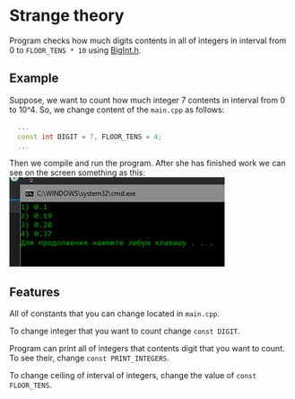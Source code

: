 # Strange theory
Program checks how much digits contents in all of integers in interval from 0 to `FLOOR_TENS * 10` using [BigInt.h](https://github.com/kasparsklavins/bigint).

## Example
Suppose, we want to count how much integer 7 contents in interval from 0 to 10^4. So, we change content of the `main.cpp` as follows:
```c++
  ...
  const int DIGIT = 7, FLOOR_TENS = 4;
  ...
```
Then we compile and run the program. After she has finished work we can see on the screen something as this:
![1) 0.1...](https://github.com/semenovi/theory/blob/master/screenshot.png "Screenshot")

## Features
All of constants that you can change located in `main.cpp`.

To change integer that you want to count change `const DIGIT`.

Program can print all of integers that contents digit that you want to count. To see their, change `const PRINT_INTEGERS`.

To change ceiling of interval of integers, change the value of `const FLOOR_TENS`.
